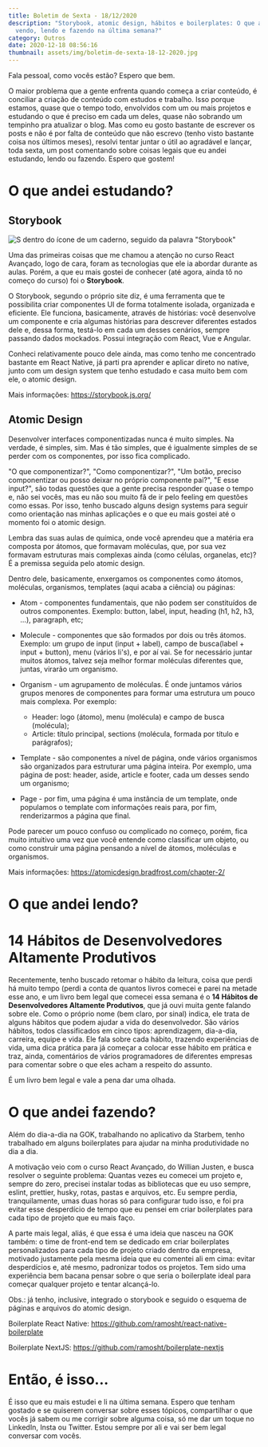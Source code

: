 ```yaml
---
title: Boletim de Sexta - 18/12/2020
description: "Storybook, atomic design, hábitos e boilerplates: O que andei
  vendo, lendo e fazendo na última semana?"
category: Outros
date: 2020-12-18 08:56:16
thumbnail: assets/img/boletim-de-sexta-18-12-2020.jpg
---
```

Fala pessoal, como vocês estão? Espero que bem.

O maior problema que a gente enfrenta quando começa a criar conteúdo, é conciliar a criação de conteúdo com estudos e trabalho. Isso porque estamos, quase que o tempo todo, envolvidos com um ou mais projetos e estudando o que é preciso em cada um deles, quase não sobrando um tempinho pra atualizar o blog. Mas como eu gosto bastante de escrever os posts e não é por falta de conteúdo que não escrevo (tenho visto bastante coisa nos últimos meses), resolvi tentar juntar o útil ao agradável e lançar, toda sexta, um post comentando sobre coisas legais que eu andei estudando, lendo ou fazendo. Espero que gostem!

# O que andei estudando?

## Storybook

![S dentro do ícone de um caderno, seguido da palavra "Storybook"](assets/img/storybook.jpg "Storybook")

Uma das primeiras coisas que me chamou a atenção no curso React Avançado, logo de cara, foram as tecnologias que ele ia abordar durante as aulas. Porém, a que eu mais gostei de conhecer (até agora, ainda tô no começo do curso) foi o **Storybook**.

O Storybook, segundo o próprio site diz, é uma ferramenta que te possibilita criar componentes UI de forma totalmente isolada, organizada e eficiente. Ele funciona, basicamente, através de histórias: você desenvolve um componente e cria algumas histórias para descrever diferentes estados dele e, dessa forma, testá-lo em cada um desses cenários, sempre passando dados mockados. Possui integração com React, Vue e Angular.

Conheci relativamente pouco dele ainda, mas como tenho me concentrado bastante em React Native, já parti pra aprender e aplicar direto no native, junto com um design system que tenho estudado e casa muito bem com ele, o atomic design.

Mais informações: [](https://storybook.js.org/)<https://storybook.js.org/>

## Atomic Design

Desenvolver interfaces componentizadas nunca é muito simples. Na verdade, é simples, sim. Mas é tão simples, que é igualmente simples de se perder com os componentes, por isso fica complicado.

"O que componentizar?", "Como componentizar?", "Um botão, preciso componentizar ou posso deixar no próprio componente pai?", "E esse input?", são todas questões que a gente precisa responder quase o tempo e, não sei vocês, mas eu não sou muito fã de ir pelo feeling em questões como essas. Por isso, tenho buscado alguns design systems para seguir como orientação nas minhas aplicações e o que eu mais gostei até o momento foi o atomic design.

Lembra das suas aulas de química, onde você aprendeu que a matéria era composta por átomos, que formavam moléculas, que, por sua vez formavam estruturas mais complexas ainda (como células, organelas, etc)? É a premissa seguida pelo atomic design.

Dentro dele, basicamente, enxergamos os componentes como átomos, moléculas, organismos, templates (aqui acaba a ciência) ou páginas:

* Atom - componentes fundamentais, que não podem ser constituídos de outros componentes. Exemplo: button, label, input, heading (h1, h2, h3, ...), paragraph, etc;
* Molecule - componentes que são formados por dois ou três átomos. Exemplo: um grupo de input (input + label), campo de busca(label + input + button), menu (vários li's), e por aí vai. Se for necessário juntar muitos átomos, talvez seja melhor formar moléculas diferentes que, juntas, virarão um organismo.
* Organism - um agrupamento de moléculas. É onde juntamos vários grupos menores de componentes para formar uma estrutura um pouco mais complexa. Por exemplo:

  * Header: logo (átomo), menu (molécula) e campo de busca (molécula);
  * Article: título principal, sections (molécula, formada por título e parágrafos);
* Template - são componentes a nível de página, onde vários organismos são organizados para estruturar uma página inteira. Por exemplo, uma página de post: header, aside, article e footer, cada um desses sendo um organismo;
* Page - por fim, uma página é uma instância de um template, onde populamos o template com informações reais para, por fim, renderizarmos a página que final.

Pode parecer um pouco confuso ou complicado no começo, porém, fica muito intuitivo uma vez que você entende como classificar um objeto, ou como construir uma página pensando a nível de átomos, moléculas e organismos.

Mais informações: [](https://atomicdesign.bradfrost.com/chapter-2/)<https://atomicdesign.bradfrost.com/chapter-2/>

# O que andei lendo?

# **14 Hábitos de Desenvolvedores Altamente Produtivos**

Recentemente, tenho buscado retomar o hábito da leitura, coisa que perdi há muito tempo (perdi a conta de quantos livros comecei e parei na metade esse ano, e um livro bem legal que comecei essa semana é o **14 Hábitos de Desenvolvedores Altamente Produtivos**, que já ouvi muita gente falando sobre ele. Como o próprio nome (bem claro, por sinal) indica, ele trata de alguns hábitos que podem ajudar a vida do desenvolvedor. São vários hábitos, todos classificados em cinco tipos: aprendizagem, dia-a-dia, carreira, equipe e vida. Ele fala sobre cada hábito, trazendo experiências de vida, uma dica prática para já começar a colocar esse hábito em prática e traz, ainda, comentários de vários programadores de diferentes empresas para comentar sobre o que eles acham a respeito do assunto.

É um livro bem legal e vale a pena dar uma olhada.

# O que andei fazendo?

Além do dia-a-dia na GOK, trabalhando no aplicativo da Starbem, tenho trabalhado em alguns boilerplates para ajudar na minha produtividade no dia a dia.

A motivação veio com o curso React Avançado, do Willian Justen, e busca resolver o seguinte problema: Quantas vezes eu comecei um projeto e, sempre do zero, precisei instalar todas as bibliotecas que eu uso sempre, eslint, prettier, husky, rotas, pastas e arquivos, etc. Eu sempre perdia, tranquilamente, umas duas horas só para configurar tudo isso, e foi pra evitar esse desperdício de tempo que eu pensei em criar boilerplates para cada tipo de projeto que eu mais faço.

A parte mais legal, aliás, é que essa é uma ideia que nasceu na GOK também: o time de front-end tem se dedicado em criar boilerplates personalizados para cada tipo de projeto criado dentro da empresa, motivado justamente pela mesma ideia que eu comentei ali em cima: evitar desperdícios e, até mesmo, padronizar todos os projetos. Tem sido uma experiência bem bacana pensar sobre o que seria o boilerplate ideal para começar qualquer projeto e tentar alcançá-lo.

Obs.: já tenho, inclusive, integrado o storybook e seguido o esquema de páginas e arquivos do atomic design.

Boilerplate React Native: [](https://github.com/ramosht/react-native-boilerplate)<https://github.com/ramosht/react-native-boilerplate>

Boilerplate NextJS: [](https://github.com/ramosht/boilerplate-nextjs)<https://github.com/ramosht/boilerplate-nextjs>

# Então, é isso...

É isso que eu mais estudei e li na última semana. Espero que tenham gostado e se quiserem conversar sobre esses tópicos, compartilhar o que vocês já sabem ou me corrigir sobre alguma coisa, só me dar um toque no LinkedIn, Insta ou Twitter. Estou sempre por ali e vai ser bem legal conversar com vocês.